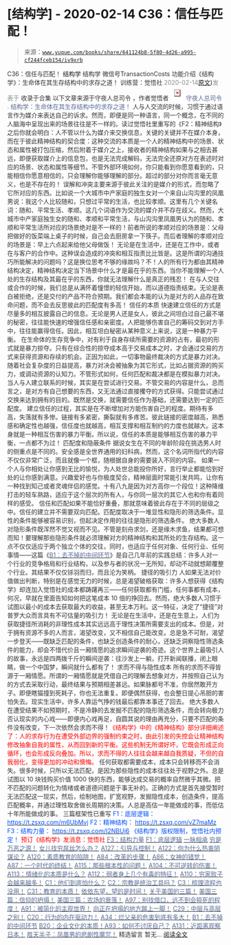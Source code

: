 # [结构学] - 2020-02-14 C36：信任与匹配！

> 来源：[`www.yuque.com/books/share/641124b8-5f80-4d26-a995-cf244fceb154/iv9xrb`](https://www.yuque.com/books/share/641124b8-5f80-4d26-a995-cf244fceb154/iv9xrb)

<ne-p id="520f42f3293818f927861ebbd5b15da4_p_0" data-lake-id="520f42f3293818f927861ebbd5b15da4_p_0"><ne-text id="u3a7dd57c" style="color: rgb(51, 51, 51);">C36：信任与匹配！</ne-text></ne-p> <ne-p id="83f5ea1a3272ee521673f13e7388c537" data-lake-id="83f5ea1a3272ee521673f13e7388c537"><ne-text id="uc1d6a334" ne-fontsize="14">结构学</ne-text></ne-p> <ne-p id="5bfdcf058f4903c55f185eba6a6e687b" data-lake-id="5bfdcf058f4903c55f185eba6a6e687b"><ne-text id="ua82d9e79" ne-fontsize="14" ne-bold="true" style="color: rgb(51, 51, 51);">结构学</ne-text></ne-p> <ne-p id="496c7f75b9207368d19006650218f2ee" data-lake-id="496c7f75b9207368d19006650218f2ee"><ne-text id="u67cbb36e" ne-fontsize="14" style="color: rgb(51, 51, 51);">微信号</ne-text><ne-text id="u66392f04" ne-fontsize="14" style="color: rgb(51, 51, 51);">TransactionCosts</ne-text></ne-p> <ne-p id="c10e961c1b214a6f850642862496e54e" data-lake-id="c10e961c1b214a6f850642862496e54e"><ne-text id="u61e50745" ne-fontsize="14" style="color: rgb(51, 51, 51);">功能介绍</ne-text><ne-text id="u8d14733b" ne-fontsize="14" style="color: rgb(51, 51, 51);">《结构学》：生命体在其生存结构中的求存之道！ 训练营：觉悟社</ne-text></ne-p> <ne-p id="f83c4280018321424fbb6c9d674c0e9b" data-lake-id="f83c4280018321424fbb6c9d674c0e9b"><ne-text id="ua9bfa10b" style="color: rgb(140, 140, 140);">2020-02-14</ne-text>[<ne-text id="ufec7229e" ne-fontsize="14">原文</ne-text>](https://mp.weixin.qq.com/s?__biz=MzIzMDYwOTM0Mg==&mid=2247484191&idx=1&sn=a39c8b9c58e863687f245f844fa44c61&chksm=e8b19bcedfc612d8169f983112bac36bc1697d9bd2fe1960a14964cea250b5e1dbadb9bb78e9#rd))<ne-text id="ua1eedfa6" ne-fontsize="14" style="color: rgb(140, 140, 140);">发表于</ne-text></ne-p> <ne-p id="1a86e101f411256d4ead5dd22f8740b3" data-lake-id="1a86e101f411256d4ead5dd22f8740b3"><ne-text id="udbf409bb" style="color: rgb(51, 51, 51);">收录于合集</ne-text></ne-p> <ne-p id="deb7516225935284d27b5e1f6fa3ea43" data-lake-id="deb7516225935284d27b5e1f6fa3ea43"><ne-text id="u7d6b1374" ne-fontsize="14" style="color: rgb(51, 51, 51);">以下文章来源于守夜人总司令 ，作者觉悟者</ne-text></ne-p> <ne-p id="3800951351d09463db1ee251f065f1f9" data-lake-id="3800951351d09463db1ee251f065f1f9"><ne-card data-card-name="image" data-card-type="inline" id="EfEka" ne-fontsize="14" data-event-boundary="card" style="color: rgb(87, 107, 149);">![](img/883184b3f4e779f2ece0ae85381bc759.png)  <ne-p id="9df3210847378ce8a03a98fb4d29cc0c" data-lake-id="9df3210847378ce8a03a98fb4d29cc0c"><ne-text id="u9a297c48" style="color: rgb(87, 107, 149);">守夜人总司令</ne-text></ne-p> <ne-p id="7a6ed021d4e511c8b9d32061f91c13af" data-lake-id="7a6ed021d4e511c8b9d32061f91c13af"><ne-text id="u5fcc9636" ne-fontsize="14" style="color: rgb(87, 107, 149);">.</ne-text></ne-p> <ne-p id="8616442623721e2947861f497c2d6b17" data-lake-id="8616442623721e2947861f497c2d6b17"><ne-text id="u66112d10" style="color: rgb(87, 107, 149);">结构学：生命体在其生存结构中的求存之道！</ne-text></ne-p> <ne-p id="961cdb09f808bd71e5bb3b4c3d496d64" data-lake-id="961cdb09f808bd71e5bb3b4c3d496d64"><ne-text id="u7c8f0f5f" ne-bold="true" style="color: rgb(51, 51, 51);">人与人交流的时候，习惯于通过语言作为媒介来表达自己的诉求。然而，即便是同一种语言，同一个概念，在不同的人脑海中呈现出来的场景往往是不一样的。</ne-text><ne-text id="ub5e4a09f" style="color: rgb(51, 51, 51);">读过觉悟社里重写的《F2：精神结构》之后你就会明白：</ne-text><ne-text id="u5568cfdb" ne-bold="true" style="color: rgb(51, 51, 51);">人不管以什么为媒介来交换信息，关键的关键并不在媒介本身，而在于彼此精神结构的契合度：</ne-text><ne-text id="u5d0ef3ae" style="color: rgb(51, 51, 51);">这种交流的本质是一个人的精神结构中的场景、状态和属性被打包压缩，然后附着于媒介之上，接收者的精神结构如果与之相去甚远，即便获取媒介上的信息包，也是无法完成解码，无法完全还原对方在表述时对应的场景、状态和属性等细节。不管外部环境如何，你只能看到你愿意看到的，只能相信你愿意相信的，只会理解你能够理解的部分。超过的部分对你而言毫无意义，也是不存在的！</ne-text></ne-p> <ne-p id="819216df344ffd96a267d78072e75093" data-lake-id="819216df344ffd96a267d78072e75093"><ne-text id="uad81691f" ne-bold="true" style="color: rgb(51, 51, 51);">误解和冲突主要来源于彼此关注的是媒介的形式，而忽略了它所对应的东西。</ne-text><ne-text id="u64dc9c05" style="color: rgb(51, 51, 51);">比如说一个大城市中产家庭的独生女对一个来自山沟沟里的凤凰男说：我这个人比较随和，只想过平常的生活，也比较孝顺。这里有几个关键名词：随和、平常生活、孝顺。这几个词语作为交流的媒介并不存在歧义。然而，大城市中产家庭独生女的随和、孝顺和平常生活，与山沟沟里凤凰男认为的随和、孝顺和平常生活所对应的场景绝对是不一样的！前者所说的孝顺对应的场景是：父母把做好的饭菜端上桌子的时候，自己会去厨房拿一下筷子。而后者理解的孝顺对应的场景是：早上六点起来给他父母做饭！</ne-text></ne-p> <ne-p id="1ad35472ec0191306b1c7c562d93246a" data-lake-id="1ad35472ec0191306b1c7c562d93246a"><ne-text id="u723d5638" style="color: rgb(51, 51, 51);">无论是在生活中，还是在工作中，或者在与客户的合作中。这种误会造成的冲突和相互指责比比皆是。这是所谓的沟通技巧所能解决的问题吗？这是换位思考不够的缘故吗？不！人的所有行为都由其精神结构决定，精神结构决定当下场景中什么才是最在乎的东西。当你不能理解一个人处的生存结构及其最在乎的东西，你就无法理解什么是真正的残忍！</ne-text></ne-p> <ne-p id="5b53082ae66a8d4a79c6df8ce01741ec" data-lake-id="5b53082ae66a8d4a79c6df8ce01741ec"><ne-text id="u3cbb0dfd" ne-bold="true" style="color: rgb(51, 51, 51);">在与人交往或合作的时候，我们总是从满怀着憧憬的轻信开始，而以道德指责结束。无论是表白被拒绝，还是交付的产品不符合预期。我们都会本能的认为是对方的人品存在致命问题，而不会去反思彼此的匹配度有多高！</ne-text></ne-p> <ne-p id="a5ad5824acd71f0803bcef8b7b36edba" data-lake-id="a5ad5824acd71f0803bcef8b7b36edba"><ne-text id="u9c1956f8" ne-bold="true" style="color: rgb(51, 51, 51);">信任的本质</ne-text></ne-p> <ne-p id="7241df340b9ebce4ceafb9745ae20404" data-lake-id="7241df340b9ebce4ceafb9745ae20404"><ne-text id="u690ec799" style="color: rgb(51, 51, 51);">快速建立信任的方式是尽量多的相互披露自己的信息。无论是男人还是女人，彼此之间坦白过自己最不堪的秘密，往往能快速的增强信任感和亲密度。人把能够伤害自己的筹码交到对方手中，往往能赢得信任。因此，相互坦白秘密从某种意义上来说，这是一种暴力平衡。</ne-text></ne-p> <ne-p id="cf1ddd494e81530cdd76db07b3322091" data-lake-id="cf1ddd494e81530cdd76db07b3322091"><ne-text id="u13f7d791" ne-bold="true" style="color: rgb(51, 51, 51);">在生命体的生存竞争中，对有利于自身存续所需要的资源的占有，最初的形式就是暴力掠夺。只有在综合性的掠夺成本高于交易成本之时，才会通过交易的方式来获得资源和存续的机会。</ne-text><ne-text id="ubdb0d86b" style="color: rgb(51, 51, 51);">正因为如此，一切事物最终裁决的方式是暴力对决。随着社会复杂度的日益提高，暴力对决会被抽象为其它形式，比如占据资源的购买力，或调动资源的认知力。不管形式如何，任何匹配和裁决都是在模拟暴力对决。</ne-text></ne-p> <ne-p id="3e94166702b93efcac3b62fd656be308" data-lake-id="3e94166702b93efcac3b62fd656be308"><ne-text id="uba231afd" style="color: rgb(51, 51, 51);">当人与人建立联系的时候，其实是在尝试进行交易。不管交易的内容是什么，总而言之，是对方有自己想要的东西，又无法通过直接攫夺的方式获得。只能尝试通过交换来达到拥有的目的。既然是交换，就需要信任作为基础，还需要达到一定的匹配度。</ne-text></ne-p> <ne-p id="bdcc63d8b552a6382ee6ea23b76510d8" data-lake-id="bdcc63d8b552a6382ee6ea23b76510d8"><ne-text id="u603cad52" ne-bold="true" style="color: rgb(51, 51, 51);">建立信任的过程，其实是在不断增加对方能伤害自己的程度。期待有多高，失落就有多惨。链接有多紧密，撕裂就有多疼苦。彼此链接的密度越高，熟悉感和确定性也越强，信任度也就越高，相互支撑和相互制约的力度也就越大。这本身就是一种相互伤害的暴力平衡。所以说，信任的本质是能够相互伤害的暴力平衡，一点都不为过！</ne-text></ne-p> <ne-p id="aa85e405a075e85a89bbb9e02c4ef7aa" data-lake-id="aa85e405a075e85a89bbb9e02c4ef7aa"><ne-text id="uad154b81" ne-bold="true" style="color: rgb(51, 51, 51);">匹配度和隐蔽条件</ne-text></ne-p> <ne-p id="edb39056da7f480ef2bc6574f1f12d6b" data-lake-id="edb39056da7f480ef2bc6574f1f12d6b"><ne-text id="ud44d49d5" style="color: rgb(51, 51, 51);">据说女生在不同的年龄阶段在挑选男人时的侧重点是不同的。安全感是全世界通用的妇科病，然而，这个名词所指代的内容不仅仅非常广泛，而且就像一个框，随根据自身的需要装入不同的内容。</ne-text></ne-p> <ne-p id="57ff2a64c438e0f2ccfbd5950f1bf677" data-lake-id="57ff2a64c438e0f2ccfbd5950f1bf677"><ne-text id="u67dba1b5" style="color: rgb(51, 51, 51);">如果一个人与你相处让你感到无比的愉悦，为人处世总能投你所好，言行举止都能恰到好处的让你感到满意。兴趣爱好也与你极度契合，精神层面时常能引发共鸣，让你有一种找到知己或者灵魂伴侣的感觉。十有八九是因为对方高你一个段位！这种降维打击的轻车熟路，适应于这个层次的所有人，与你同一层次的其它人也和你有着同样的感受。</ne-text></ne-p> <ne-p id="597478e887beec50fedfd1643b925b0e" data-lake-id="597478e887beec50fedfd1643b925b0e"><ne-text id="uad026133" ne-bold="true" style="color: rgb(51, 51, 51);">信任和匹配如果不能恰好重叠，那就意味着彼此存在于不同的层级之中。信任的建立并不需要双向匹配。匹配度取决于一堆显性和隐形的筛选条件。显性的条件能够被容易识别，但起决定作用的往往是隐形的筛选条件。</ne-text></ne-p> <ne-p id="3b0cc2711ff262821550ea522b16c0f6" data-lake-id="3b0cc2711ff262821550ea522b16c0f6"><ne-text id="u74f71421" style="color: rgb(51, 51, 51);">绝大多数人对隐形条件既浑然不觉又视而不见。不管是刻舟求剑，还是缘木求鱼，结果都可想而知！要理解那些隐形条件就必须理解对方的精神结构和其所处的生存结构。这一点不仅仅适应于两个独立个体的交往，同时，也适应于任何对象、任何行业、任何事情——这篇《</ne-text>[<ne-text id="u59fb16ac" style="color: rgb(87, 107, 149);">B1：去不掉的中间环节</ne-text>](http://mp.weixin.qq.com/s?__biz=MzAxNDk1NjI2Mw==&mid=2247484061&idx=1&sn=1209c5618c7a801825c4d601715c442d&chksm=9b8a2115acfda803a021253d6a306e6c95fffb1fdfae4daedf94c8f602c7d2c9e52452759093&scene=21#wechat_redirect)<ne-text id="ub73787a5" style="color: rgb(51, 51, 51);">》是自己几年前的实践总结：许多人对一个行业的竞争格局和行业结构，以及参与者的状况一无所知，却动不动就想颠覆整个行业。其结果不仅仅铩羽而归，而且沦为笑柄。</ne-text></ne-p> <ne-p id="3204fd127648b988d640ebbf07e70ed9" data-lake-id="3204fd127648b988d640ebbf07e70ed9"><ne-text id="ue7945305" ne-bold="true" style="color: rgb(51, 51, 51);">捷径的吸引力</ne-text></ne-p> <ne-p id="66c6236a1bbf7d89bb36d78fa53037e0" data-lake-id="66c6236a1bbf7d89bb36d78fa53037e0"><ne-text id="u11316387" style="color: rgb(51, 51, 51);">人如果无法对价值做出判断，特别是在感觉无力的时候，总是渴望破格获取：许多人想获得《结构学》却连加入觉悟社的成本都踌躇再三——任何获取都有门槛，任何事都有成本，何况，早就在里面告知如何把这笔成本 10 倍的挣回去。然而，绝大多数人习惯于试图以最小的成本去获取最大的收益，甚至无本万利。这一特征，决定了“捷径”对普罗大众而言具有不可估量的吸引力！</ne-text></ne-p> <ne-p id="e3d7890970fa07d392b4fcdf5048a624" data-lake-id="e3d7890970fa07d392b4fcdf5048a624"><ne-text id="u1f11ca34" ne-bold="true" style="color: rgb(51, 51, 51);">无论是在生活中，还是在生意上，人们为获取捷径所消耗的非理性成本其实远远高于理性决策所需要支出的成本。</ne-text><ne-text id="ubbd41910" style="color: rgb(51, 51, 51);">但是，对于拥有资源不多的人而言，渴望改变，又不相信自己能改变。总是急不可耐，渴望一步登天——既缺乏匹配的条件，也缺乏创造条件的耐心，还缺乏洞察隐性筛选条件的能力，却会不惜代价且一厢情愿的追求瞬间逆袭的奇迹。这个世界上最吸引人的故事，永远是四两拨千斤的瞬间逆袭：往沙发上一躺，打开新闻联播，闭上眼睛，做一个中国梦，瞬间就什么都有了！</ne-text></ne-p> <ne-p id="7058b27cc702c9004711b4baaef040c0" data-lake-id="7058b27cc702c9004711b4baaef040c0"><ne-text id="u950315f4" ne-bold="true" style="color: rgb(51, 51, 51);">求而不得与隐性成本</ne-text></ne-p> <ne-p id="45de7e756ab2dbca0dbc7fe27a545de7" data-lake-id="45de7e756ab2dbca0dbc7fe27a545de7"><ne-text id="u9ae44627" style="color: rgb(51, 51, 51);">所有的求而不得皆源于一厢情愿。所谓的一厢情愿就是凭借自己的理解去想象对方，并按照自己认为的方式去采取行动，最终结果与预期相差甚远。如果脉都号不准，你居然敢开方子。即便瞎猫撞到死耗子，你也无法重复。即便偶然获得，也会整日提心吊胆的害怕失去。现实生活中，许多人靠运气挣的钱最后都靠本事还了回去。</ne-text></ne-p> <ne-p id="2e5e81c59328e1df1bea63f755424d73" data-lake-id="2e5e81c59328e1df1bea63f755424d73"><ne-text id="u865c36ac" style="color: rgb(51, 51, 51);">绝大多数人在遭受结果不如预期时，不是冷静的去发掘不匹配的隐形筛选条件，而会转向极力否认现实的内心戏——即便内心戏再足，自圆其说的理由再充分，只要不匹配的条件没有改变，下一次依然会求而不得！</ne-text><ne-text id="u3aa660a0" style="color: rgb(255, 0, 0);">《结构学》中的《精神结构》部分详细阐述了：人的求存行为在遭受外部边界的强制约束之时，由此引发的失控会让精神结构修改抽象自我的属性，从而回到新的平衡。这些机制无所谓好坏，它既会形成正向循环，也会形成反向叠加。所以，求而不得的人往往会越来越自我质疑，不但的自我弱化，变得更加的冲动和懊悔。</ne-text></ne-p> <ne-p id="8acb54e5af11e39701740a0bdbd711b9" data-lake-id="8acb54e5af11e39701740a0bdbd711b9"><ne-text id="ub890654d" style="color: rgb(51, 51, 51);">任何获取都需要成本，成本只会转移而不会消失。很多时候，只所以无法匹配，是因为那些隐性的成本往往处于视野之外。总是试图以 10 块钱购买价值 1000 快的东西，能够达成交易的概率自然微乎其微。</ne-text><ne-text id="u40d43b52" ne-bold="true" style="color: rgb(51, 51, 51);">把不匹配的问题转化为情绪或者道德问题是于事无补的。正确的方式是首先接受暂时无法匹配这一现实，然后，绘制地图，扩宽视野，发掘隐性成本，创造条件，提高匹配概率，并通过理性取舍做长周期的决策。</ne-text><ne-text id="u5668baf3" style="color: rgb(51, 51, 51);">人总是高估一年能做成的事，而低估十年所能做成的事。</ne-text></ne-p> <ne-p id="0c251c7e910ab4b82c340caafdc4c5a6" data-lake-id="0c251c7e910ab4b82c340caafdc4c5a6"><ne-text id="u710fcd6c" ne-bold="true" style="color: rgb(51, 51, 51);">三篇框架性已重写</ne-text></ne-p> <ne-p id="93723e504e2b428056c78c087c60ce86" data-lake-id="93723e504e2b428056c78c087c60ce86"><ne-text id="uaa6d7d63" ne-fontsize="13" style="color: rgb(0, 82, 255);">F1：底层逻辑：</ne-text></ne-p> <ne-p id="d32615087ee2f1060953a6315ad3a3c7" data-lake-id="d32615087ee2f1060953a6315ad3a3c7">[<ne-text id="uadd072a3" ne-fontsize="13" style="color: rgb(0, 82, 255);">https://t.zsxq.com/m6UbMvj</ne-text>](https://t.zsxq.com/m6UbMvj)</ne-p> <ne-p id="836376fba22cb9d3b6142ff1ae24c60a" data-lake-id="836376fba22cb9d3b6142ff1ae24c60a"><ne-text id="u1ef377bd" ne-fontsize="13" style="color: rgb(0, 82, 255);">F2：精神结构：</ne-text></ne-p> <ne-p id="ce02634c480ec5de7678b7f3ca7b6f24" data-lake-id="ce02634c480ec5de7678b7f3ca7b6f24">[<ne-text id="u4b41e6b7" ne-fontsize="13" style="color: rgb(0, 82, 255);">https://t.zsxq.com/vZ7maMz</ne-text>](https://t.zsxq.com/vZ7maMz)</ne-p> <ne-p id="f58b0784fa8f84bfde37021aff5e2fea" data-lake-id="f58b0784fa8f84bfde37021aff5e2fea"><ne-text id="u947a1243" ne-fontsize="13" style="color: rgb(0, 82, 255);">F3：结构力量：</ne-text></ne-p> <ne-p id="ca4c5a0f72de3ca50d9f817788acfea5" data-lake-id="ca4c5a0f72de3ca50d9f817788acfea5">[<ne-text id="ud3e54445" ne-fontsize="13" style="color: rgb(0, 82, 255);">https://t.zsxq.com/I2NBUj6</ne-text>](https://t.zsxq.com/I2NBUj6)</ne-p> <ne-p id="a6768b8b65059d8f0399110726eea9a5" data-lake-id="a6768b8b65059d8f0399110726eea9a5" ne-alignment="center"><ne-text id="u1b4ffbdc" ne-fontsize="13" style="color: rgb(0, 82, 255);">《结构学》版权限制，觉悟社内预定！</ne-text></ne-p> <ne-p id="74572a731f890d0a2dc12983e4a77750" data-lake-id="74572a731f890d0a2dc12983e4a77750" ne-alignment="center"><ne-text id="u22a8e302" style="color: rgb(255, 0, 0);">预订《结构学》发消息</ne-text><ne-text id="u15820944" ne-bold="true" style="color: rgb(255, 0, 0);">：觉悟社</ne-text></ne-p>  <ne-p id="01913d98f5344f2c5114aa566f35c53d" data-lake-id="01913d98f5344f2c5114aa566f35c53d"><ne-card data-card-name="image" data-card-type="inline" id="cf2nF" data-event-boundary="card" style="color: rgb(51, 51, 51);"><ne-p id="4975e52d639c10f9a4fc8bdb278ae97f" data-lake-id="4975e52d639c10f9a4fc8bdb278ae97f">[<ne-text id="u531fda5f" style="color: rgb(87, 107, 149);">F3：结构力量</ne-text>](http://mp.weixin.qq.com/s?__biz=MzIzMDYwOTM0Mg==&mid=2247483942&idx=1&sn=53a6cd726a0ea5e93ef015690fa25d3b&chksm=e8b19af7dfc613e1f5509b8cebb677a6aa963a98b47438c54e89a8979374e794372cb1f0fe84&scene=21#wechat_redirect)</ne-p> <ne-p id="b0abd0aeafc797a3958545cb4fcefade" data-lake-id="b0abd0aeafc797a3958545cb4fcefade">[<ne-text id="u10eeda7e" style="color: rgb(87, 107, 149);">F1：底层逻辑</ne-text>](http://mp.weixin.qq.com/s?__biz=MzIzMDYwOTM0Mg==&mid=2247484187&idx=1&sn=71998e81e7973f85d2cb3edc1147a3f3&chksm=e8b19bcadfc612dcc7d895480ab0c4547b6c660b75fd0ecb8a71ed8c6af2e342c3ccfd1e18e2&scene=21#wechat_redirect)</ne-p> <ne-p id="861e6ea52bfbe36f6c00e78b17ab1934" data-lake-id="861e6ea52bfbe36f6c00e78b17ab1934">[<ne-text id="ufc21c93d" style="color: rgb(87, 107, 149);">一脉相承</ne-text>](http://mp.weixin.qq.com/s?__biz=MzIzMDYwOTM0Mg==&mid=2247483817&idx=1&sn=148231160af839d229a08a0615554624&chksm=e8b19978dfc6106e2404be564219be3cda1fac1eff3cabbc478865ef43edd2fa3d7cefd7197a&scene=21#wechat_redirect)</ne-p> <ne-p id="9901e76917cc42eeb0bd0fc3bc94ce5a" data-lake-id="9901e76917cc42eeb0bd0fc3bc94ce5a">[<ne-text id="ud1da0ea2" style="color: rgb(87, 107, 149);">穷是万恶之源！</ne-text>](http://mp.weixin.qq.com/s?__biz=MzAxNDk1NjI2Mw==&mid=2247483823&idx=1&sn=e54ebe9891b302dc0bf1815c76ccf8b7&chksm=9b8a2227acfdab31a05e273addd9159d4b8263d58d3c58bf214841c8189157519719c3427306&scene=21#wechat_redirect)</ne-p> <ne-p id="7ccf4661b62bc4a2649164600fd70c5a" data-lake-id="7ccf4661b62bc4a2649164600fd70c5a">[<ne-text id="u75ec674e" style="color: rgb(87, 107, 149);">女儿找穷屌丝怎么办？</ne-text>](http://mp.weixin.qq.com/s?__biz=MzAxNDk1NjI2Mw==&mid=2247484939&idx=1&sn=6a8b9a3df7e1197fde72a04e45ad3055&chksm=9b8a2583acfdac958a9514beb89993c74e6ee5ad63df4c4c6d420f8ac9cc3976dcfe5f66c734&scene=21#wechat_redirect)</ne-p> <ne-p id="ca35117305df6b88c50afb0d4cbe4eb9" data-lake-id="ca35117305df6b88c50afb0d4cbe4eb9">[<ne-text id="ue6efaf79" style="color: rgb(87, 107, 149);">A127：引导与控制！</ne-text>](http://mp.weixin.qq.com/s?__biz=MzAxNDk1NjI2Mw==&mid=2247484979&idx=1&sn=f399f00523a8dd5cafe7c0636121333e&chksm=9b8a25bbacfdacad35d6b31ea6500e76fc161c3dd8e789aacdc1284bedcdcaf57570dd6f6261&scene=21#wechat_redirect)</ne-p> <ne-p id="e7569d20f44f166c8084c818a861ed12" data-lake-id="e7569d20f44f166c8084c818a861ed12">[<ne-text id="u31f4ba8a" style="color: rgb(87, 107, 149);">A122：你为什么热衷阴谋论？</ne-text>](http://mp.weixin.qq.com/s?__biz=MzAxNDk1NjI2Mw==&mid=2247484960&idx=1&sn=f04b2971f7e664f0ab903a6a9ffab5dd&chksm=9b8a25a8acfdacbecd85fb722d9e401e6b748a28498b75da9489af10d9cf69916bf473c72a7b&scene=21#wechat_redirect)</ne-p> <ne-p id="644fdf20799a9bad5e96340951e56ab5" data-lake-id="644fdf20799a9bad5e96340951e56ab5">[<ne-text id="ueac95862" style="color: rgb(87, 107, 149);">A120：素质教育的陷阱！</ne-text>](http://mp.weixin.qq.com/s?__biz=MzAxNDk1NjI2Mw==&mid=2247484948&idx=1&sn=6326c52223f8520cf16820e7ae2f12d1&chksm=9b8a259cacfdac8a3f821dea074d2df64dc08c9498aadb36f006f685bbf87dfc13daefd4bf6d&scene=21#wechat_redirect)</ne-p> <ne-p id="e0281a9305bcad7035c213035a4e154c" data-lake-id="e0281a9305bcad7035c213035a4e154c">[<ne-text id="u620e9a16" style="color: rgb(87, 107, 149);">A84：改革的步骤！</ne-text>](http://mp.weixin.qq.com/s?__biz=MzIzMDYwOTM0Mg==&mid=2247484098&idx=1&sn=8a28fd5dce47b485ed38e4f3cfdb7d05&chksm=e8b19a13dfc61305fde13511d297aa1d6b59184825c7998f338e7d5f36742e3c06c717d78fe8&scene=21#wechat_redirect)</ne-p> <ne-p id="10bc5c4482d8d599a7281c3e0f7748cd" data-lake-id="10bc5c4482d8d599a7281c3e0f7748cd">[<ne-text id="u320fd031" style="color: rgb(87, 107, 149);">A86：女神的错觉！</ne-text>](http://mp.weixin.qq.com/s?__biz=MzAxNDk1NjI2Mw==&mid=2247484733&idx=1&sn=fab22e8ab3f80b78dab3d4e2e2716bfb&chksm=9b8a26b5acfdafa374df83506e5086a573169362877918977c08490b4e9747c45c99d1266e7f&scene=21#wechat_redirect)</ne-p> <ne-p id="c281043d371c277a8911558a1c256b1e" data-lake-id="c281043d371c277a8911558a1c256b1e">[<ne-text id="uae0cdc74" style="color: rgb(87, 107, 149);">A87：一个时代的终结！</ne-text>](http://mp.weixin.qq.com/s?__biz=MzIzMDYwOTM0Mg==&mid=2247484102&idx=1&sn=c0572fe89409ac0ef2d1468b8f81f130&chksm=e8b19a17dfc6130119eacf0492c237b5173f6f9c13265a36d7919e3132228f8c2d3306863c08&scene=21#wechat_redirect)</ne-p> <ne-p id="b8565c212c073000fb112b11a82474db" data-lake-id="b8565c212c073000fb112b11a82474db">[<ne-text id="ua8cba755" style="color: rgb(87, 107, 149);">A115：那些根本性的问题！</ne-text>](http://mp.weixin.qq.com/s?__biz=MzAxNDk1NjI2Mw==&mid=2247484914&idx=1&sn=967fee05bc4f865fe727690ef496bd08&chksm=9b8a267aacfdaf6c067abdfbeed512ad0ec7af5d0c3310f4461e50eaa47c005b5b30ea9758af&scene=21#wechat_redirect)</ne-p> <ne-p id="2c7775fbb47148a72a5b2ca97bc5e251" data-lake-id="2c7775fbb47148a72a5b2ca97bc5e251">[<ne-text id="u8b12d76d" style="color: rgb(87, 107, 149);">A104：不可逆转的伤害！</ne-text>](http://mp.weixin.qq.com/s?__biz=MzAxNDk1NjI2Mw==&mid=2247484910&idx=1&sn=80626aa3b4a4e223e5062a4d00806308&chksm=9b8a2666acfdaf70c0a3e1392357732bf9431c96bc1ec220eef91101a73d0c6eeff4f62d4e80&scene=21#wechat_redirect)</ne-p> <ne-p id="2f44302d6f33462618f21f79df8cbcb5" data-lake-id="2f44302d6f33462618f21f79df8cbcb5">[<ne-text id="u938516b0" style="color: rgb(87, 107, 149);">A113：情绪化的本质是什么？</ne-text>](http://mp.weixin.qq.com/s?__biz=MzAxNDk1NjI2Mw==&mid=2247484925&idx=1&sn=a3e5d2a4ffa1f0c4a1e915a7f6244527&chksm=9b8a2675acfdaf6365b4c9b6f0390ceae91e0dbf218efdd6be0dc600964d220b1ab45bb6c2ac&scene=21#wechat_redirect)</ne-p> <ne-p id="96a67c74a83774b71898d047f12ead5b" data-lake-id="96a67c74a83774b71898d047f12ead5b">[<ne-text id="ue3b3fb18" style="color: rgb(87, 107, 149);">A112：弱者身上几个有毒的特征！</ne-text>](http://mp.weixin.qq.com/s?__biz=MzAxNDk1NjI2Mw==&mid=2247484903&idx=1&sn=609b7c81f10207eea8bcccbe35aa61b6&chksm=9b8a266facfdaf790a328ee9eca9d05f95ce939b69b2e4c1fcaacd63470bd79c44d03caeb00c&scene=21#wechat_redirect)</ne-p> <ne-p id="3bb9c80b43c78fac93825aeb8ce7c40a" data-lake-id="3bb9c80b43c78fac93825aeb8ce7c40a">[<ne-text id="u31607068" style="color: rgb(87, 107, 149);">A110：穷家败子会越来越多！</ne-text>](http://mp.weixin.qq.com/s?__biz=MzAxNDk1NjI2Mw==&mid=2247484897&idx=1&sn=84e1c8a85eb385c04f400095d47d55eb&chksm=9b8a2669acfdaf7f7a431a12c057023ae123aaa855b0f9d48a98c21eae27788632beb60765c9&scene=21#wechat_redirect)</ne-p> <ne-p id="b352f0dcb09d1de97ad1d5ae8860c4c1" data-lake-id="b352f0dcb09d1de97ad1d5ae8860c4c1">[<ne-text id="u6885330e" style="color: rgb(87, 107, 149);">C1：他们到底怕什么？</ne-text>](http://mp.weixin.qq.com/s?__biz=MzAxNDk1NjI2Mw==&mid=2247483898&idx=1&sn=1b0a50386e9e89d2750dec717236f0aa&chksm=9b8a2272acfdab64235b35ee5e91b8cac6172144207251636e1345fc570aa1601f59eff7f442&scene=21#wechat_redirect)</ne-p> <ne-p id="ea61ea3b7bb36e0965a547fc82af0b55" data-lake-id="ea61ea3b7bb36e0965a547fc82af0b55">[<ne-text id="ua79b1399" style="color: rgb(87, 107, 149);">C2：宗教是统治工具吗？</ne-text>](http://mp.weixin.qq.com/s?__biz=MzAxNDk1NjI2Mw==&mid=2247483901&idx=1&sn=f5d9f8c7bd84370c79adae921351e813&chksm=9b8a2275acfdab63fde093d76ff82e01d0e2fd43ea675f77fd17fd51a15873d4d10499f5338d&scene=21#wechat_redirect)</ne-p> <ne-p id="64d54c4cc2c099ad3db2f7582228e6d6" data-lake-id="64d54c4cc2c099ad3db2f7582228e6d6">[<ne-text id="u6dd9c51d" style="color: rgb(87, 107, 149);">C3：梳理流程也没用！</ne-text>](http://mp.weixin.qq.com/s?__biz=MzAxNDk1NjI2Mw==&mid=2247483989&idx=1&sn=ee70dacfd980f041379d91ae947ece44&chksm=9b8a21ddacfda8cb28bf62d6f53531e8a8ebce2de96396e50ec7e7e144fffe502ec6faee3415&scene=21#wechat_redirect)</ne-p> <ne-p id="b2a4ff3d3b420f77df91d53e82dd1701" data-lake-id="b2a4ff3d3b420f77df91d53e82dd1701">[<ne-text id="u8e0f4047" style="color: rgb(87, 107, 149);">C31：教育的本质！</ne-text>](http://mp.weixin.qq.com/s?__biz=MzAxNDk1NjI2Mw==&mid=2247484645&idx=1&sn=0c19e963af345ec0d157348555f45482&chksm=9b8a276dacfdae7bb43eb0602bf7d9fdc827d0675a7350f893c5b3b43986de58782355a2065d&scene=21#wechat_redirect)</ne-p> <ne-p id="233e60f23b1b751118e5fb9812f6ef4d" data-lake-id="233e60f23b1b751118e5fb9812f6ef4d">[<ne-text id="uf8d9cef5" style="color: rgb(87, 107, 149);">依依东望，望的是时间！</ne-text>](http://mp.weixin.qq.com/s?__biz=MzIzMDYwOTM0Mg==&mid=2247483860&idx=1&sn=b5b01ae82ff764ce2806251e3f2a809f&chksm=e8b19905dfc61013607735eb7782299c9a4d7a39a8b15a7b46182ef20eda3ffe9f6ed6337e1f&scene=21#wechat_redirect)</ne-p> <ne-p id="25c4eb767a922815b591bf885b2eacf6" data-lake-id="25c4eb767a922815b591bf885b2eacf6">[<ne-text id="u1aa74be5" style="color: rgb(87, 107, 149);">关于美国的三篇！</ne-text>](http://mp.weixin.qq.com/s?__biz=MzIzMDYwOTM0Mg==&mid=2247484082&idx=1&sn=7f0efdc740505aeff41af3593c2c07d2&chksm=e8b19a63dfc613757721204eef321ddcad7ddc01dfc2076db117c37c0b37d75438f2e405c830&scene=21#wechat_redirect)</ne-p> <ne-p id="de36ae4bdc67f4be6d50b2b43142902e" data-lake-id="de36ae4bdc67f4be6d50b2b43142902e">[<ne-text id="ued25d4c2" style="color: rgb(87, 107, 149);">美国三篇：信仰的坍塌！</ne-text>](http://mp.weixin.qq.com/s?__biz=MzIzMDYwOTM0Mg==&mid=2247484086&idx=1&sn=84a690a2f2f277ffb97bd9ae9b8997b5&chksm=e8b19a67dfc61371cbaa58bdc4cf884dcb865ce62dc947cf1cf3e7653716339ff71d49c563bb&scene=21#wechat_redirect)</ne-p> <ne-p id="02e0fcccbd661b6924ac407ffe35f19c" data-lake-id="02e0fcccbd661b6924ac407ffe35f19c">[<ne-text id="ucba48713" style="color: rgb(87, 107, 149);">美国三篇：农场的衰落！</ne-text>](http://mp.weixin.qq.com/s?__biz=MzAxNDk1NjI2Mw==&mid=2247484839&idx=1&sn=ab17e9c4ae5af883a17a9c0fcafe94dd&chksm=9b8a262facfdaf399eab6252e9034d5a64a95f1c2575ed6570615dc11980d7d14b684341c22d&scene=21#wechat_redirect)</ne-p> <ne-p id="011571ad18e419247096d3af9d31872f" data-lake-id="011571ad18e419247096d3af9d31872f">[<ne-text id="uf825bbe9" style="color: rgb(87, 107, 149);">A97：别找借口，远不到会猝死的程度！</ne-text>](http://mp.weixin.qq.com/s?__biz=MzAxNDk1NjI2Mw==&mid=2247484866&idx=1&sn=d93222730b1fd65cd31d270e54c91073&chksm=9b8a264aacfdaf5cf1d8eab64891b03e7b9966e887c9f512b7cb4a3f6cca04f1faa2c5da905d&scene=21#wechat_redirect)</ne-p> <ne-p id="61b01f790538b687d74b6ab4374bc7ea" data-lake-id="61b01f790538b687d74b6ab4374bc7ea">[<ne-text id="ub964654a" style="color: rgb(87, 107, 149);">A91：被简化的主观世界！</ne-text>](http://mp.weixin.qq.com/s?__biz=MzIzMDYwOTM0Mg==&mid=2247484106&idx=1&sn=89ac1e2a068a9114c08822ed3a6a9916&chksm=e8b19a1bdfc6130d67743acf04c384cd66fa3d13b83614a9b3d70edda3290e8af9765c31b7d7&scene=21#wechat_redirect)</ne-p> <ne-p id="8a8d3a365f5dcd757643fcb81a317166" data-lake-id="8a8d3a365f5dcd757643fcb81a317166">[<ne-text id="u94691849" style="color: rgb(87, 107, 149);">向正在坍塌的地方踹上一脚！</ne-text>](http://mp.weixin.qq.com/s?__biz=MzAxNDk1NjI2Mw==&mid=2247483789&idx=1&sn=5e44b7b524c3dc4bb7705f49ed0a44a3&chksm=9b8a2205acfdab139e4b1d44ef6702b09c9fbf79505340205d13fbdaa33207a997f54bee0e97&scene=21#wechat_redirect)</ne-p> <ne-p id="2723c5ac684f5fa4d393a38d6c7e6537" data-lake-id="2723c5ac684f5fa4d393a38d6c7e6537">[<ne-text id="ua28a3d07" style="color: rgb(87, 107, 149);">C29：中层与高层之别！</ne-text>](http://mp.weixin.qq.com/s?__biz=MzIzMDYwOTM0Mg==&mid=2247484061&idx=1&sn=6b5effaceec4ccea129b0b2c0ff9eb94&chksm=e8b19a4cdfc6135a82d4a79c2245a8efb5cea97135ffeef76afcdb0f1d23fc37408270b77ac3&scene=21#wechat_redirect)</ne-p> <ne-p id="1fa01ee596e1d55c1d1b04cb2081043b" data-lake-id="1fa01ee596e1d55c1d1b04cb2081043b">[<ne-text id="uaa88a018" style="color: rgb(87, 107, 149);">C20：行为的内在驱动力！</ne-text>](http://mp.weixin.qq.com/s?__biz=MzIzMDYwOTM0Mg==&mid=2247484003&idx=1&sn=a62ddbccc64f9f19890c0dff9605b6f7&chksm=e8b19ab2dfc613a47b840d331bb9c43711798f5102681c0d1a06cb3996450c1d34bc8573b7e0&scene=21#wechat_redirect)</ne-p> <ne-p id="58f01868812428e59789b17bde1aae8f" data-lake-id="58f01868812428e59789b17bde1aae8f">[<ne-text id="uf373fa6e" style="color: rgb(87, 107, 149);">A34：烂父亲的危害到底有多大！</ne-text>](http://mp.weixin.qq.com/s?__biz=MzIzMDYwOTM0Mg==&mid=2247483986&idx=1&sn=984fbf5e696f7a3f34f25dcf93037cea&chksm=e8b19a83dfc61395d629a54503920505c42a73a62b9e72308ed4ea0d66c509ca66a1a3138ea5&scene=21#wechat_redirect)</ne-p> <ne-p id="fad40d8d93ff1e3be894a7e251fe9768" data-lake-id="fad40d8d93ff1e3be894a7e251fe9768">[<ne-text id="u63ac7d21" style="color: rgb(87, 107, 149);">B1：去不掉的中间环节</ne-text>](http://mp.weixin.qq.com/s?__biz=MzIzMDYwOTM0Mg==&mid=2247483903&idx=1&sn=e8a21cb816d6a27d869f81463805a208&chksm=e8b1992edfc610380f54d91f9acc9844820c77ce8a5bcedb4f36372c406647f45fd2514a6a77&scene=21#wechat_redirect)</ne-p> <ne-p id="d1ec1b59620ae92f657f9b91cffefaa5" data-lake-id="d1ec1b59620ae92f657f9b91cffefaa5">[<ne-text id="u82541e8a" style="color: rgb(87, 107, 149);">B20：企业文化的本质！</ne-text>](http://mp.weixin.qq.com/s?__biz=MzIzMDYwOTM0Mg==&mid=2247484111&idx=1&sn=d6154ef03c3702d24ebbd49ec6d2544b&chksm=e8b19a1edfc61308357f4cc639a74339e18c1e7ea64e351a1d73fac03d82e0daa3d7cbd2b4f7&scene=21#wechat_redirect)[<ne-text id="ud19f639c" style="color: rgb(87, 107, 149);">A93：如何不讨厌自己？</ne-text>](http://mp.weixin.qq.com/s?__biz=MzAxNDk1NjI2Mw==&mid=2247484783&idx=1&sn=08bb06c4b322311a9d08a0d67077b6ac&chksm=9b8a26e7acfdaff1fb664e30d3365b7405692c4c7e53b41d078052fcbd87faf8de05c04346ce&scene=21#wechat_redirect)</ne-p> <ne-p id="2c93f5a9146fb390830520337c9aa082" data-lake-id="2c93f5a9146fb390830520337c9aa082">[<ne-text id="u8f52826f" style="color: rgb(87, 107, 149);">A131：近距离观察日本！</ne-text>](http://mp.weixin.qq.com/s?__biz=MzIzMDYwOTM0Mg==&mid=2247484176&idx=1&sn=d92fd9e9763cec46da43827db3a9ca2e&chksm=e8b19bc1dfc612d7ceecacda5d05b25d8db5bfba814acb45f0ad8cae2392fe52eddaaf05ba93&scene=21#wechat_redirect)</ne-p> <ne-p id="c7c9deaadde314e728b906bf8bcec116" data-lake-id="c7c9deaadde314e728b906bf8bcec116">[<ne-text id="u78201799" style="color: rgb(87, 107, 149);">胜天半子：凤凰男的悲剧性魔咒！</ne-text>](http://mp.weixin.qq.com/s?__biz=MzAxNDk1NjI2Mw==&mid=2247484459&idx=1&sn=3af333a7d8f81253f730e57ba86f6f11&chksm=9b8a27a3acfdaeb524c155bcc629f472e273558add2d9c91ca3295d08144bd6d7d26ed757e6c&scene=21#wechat_redirect)</ne-p> <ne-h3 id="bt11B" data-lake-id="bt11B"><ne-heading-ext><ne-heading-anchor></ne-heading-anchor><ne-heading-fold></ne-heading-fold></ne-heading-ext><ne-heading-content><ne-text id="ubf17c385" ne-fontsize="16" style="color: rgb(51, 51, 51);">精选留言</ne-text></ne-heading-content></ne-h3> <ne-p id="cf5680a8dde35f5518ead536080abdf9" data-lake-id="cf5680a8dde35f5518ead536080abdf9"><ne-text id="u4623652c" style="color: rgb(51, 51, 51);">暂无...</ne-text></ne-p> <ne-p id="b179e273423403e2060216865503fe15" data-lake-id="b179e273423403e2060216865503fe15">[<ne-text id="u8df1ab3e">阅读全文</ne-text>](https://t.zsxq.com/m6UbMvj)</ne-p></ne-card></ne-p></ne-card></ne-p>